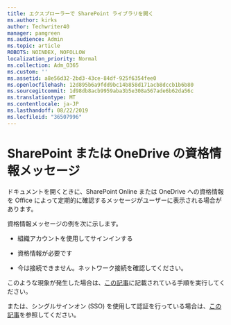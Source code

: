 ```yaml
---
title: エクスプローラーで SharePoint ライブラリを開く
ms.author: kirks
author: Techwriter40
manager: pamgreen
ms.audience: Admin
ms.topic: article
ROBOTS: NOINDEX, NOFOLLOW
localization_priority: Normal
ms.collection: Adm_O365
ms.custom: ''
ms.assetid: a8e56d32-2bd3-43ce-84df-925f6354fee0
ms.openlocfilehash: 12d895b6a9fdd9bc14b858d171acb8dccb1b6b80
ms.sourcegitcommit: 1d98db8acb9959aba3b5e308a567ade6b62da56c
ms.translationtype: MT
ms.contentlocale: ja-JP
ms.lasthandoff: 08/22/2019
ms.locfileid: "36507996"
---
```

# <a name="credential-messages-in-sharepoint-or-onedrive"></a>SharePoint または OneDrive の資格情報メッセージ

ドキュメントを開くときに、SharePoint Online または OneDrive への資格情報を Office によって定期的に確認するメッセージがユーザーに表示される場合があります。

資格情報メッセージの例を次に示します。

- 組織アカウントを使用してサインインする

- 資格情報が必要です

- 今は接続できません。ネットワーク接続を確認してください。

このような現象が発生した場合は、[この記事](https://support.microsoft.com/help/2913639/office-applications-periodically-prompt-for-credentials-to-sharepoint)に記載されている手順を実行してください。

または、シングルサインオン (SSO) を使用して認証を行っている場合は、[この記事](https://support.microsoft.com/help/4025962/cant-sign-in-after-update-to-office-2016-build-16-0-7967-on-windows-10)を参照してください。

